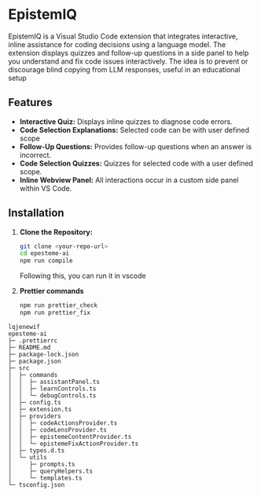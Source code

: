 # EpistemIQ

EpistemIQ is a Visual Studio Code extension that integrates interactive, inline assistance for coding decisions using a language model. The extension displays quizzes and follow-up questions in a side panel to help you understand and fix code issues interactively. The idea is to prevent or discourage blind copying from LLM responses, useful in an educational setup

## Features

- **Interactive Quiz:** Displays inline quizzes to diagnose code errors.
- **Code Selection Explanations:** Selected code can be with user defined scope
- **Follow-Up Questions:** Provides follow-up questions when an answer is incorrect.
- **Code Selection Quizzes:** Quizzes for selected code with a user defined scope.
- **Inline Webview Panel:** All interactions occur in a custom side panel within VS Code.

## Installation

1. **Clone the Repository:**

   ```bash
   git clone <your-repo-url>
   cd epesteme-ai
   npm run compile
   ```

   Following this, you can run it in vscode

2. **Prettier commands**
   ```bash
   npm run prettier_check
   npm run prettier_fix
   ```

```
lqjenewif
epesteme-ai
├─ .prettierrc
├─ README.md
├─ package-lock.json
├─ package.json
├─ src
│  ├─ commands
│  │  ├─ assistantPanel.ts
│  │  ├─ learnControls.ts
│  │  └─ debugControls.ts
│  ├─ config.ts
│  ├─ extension.ts
│  ├─ providers
│  │  ├─ codeActionsProvider.ts
│  │  ├─ codeLensProvider.ts
│  │  ├─ epistemeContentProvider.ts
│  │  └─ epistemeFixActionProvider.ts
│  ├─ types.d.ts
│  └─ utils
│     ├─ prompts.ts
│     ├─ queryHelpers.ts
│     └─ templates.ts
└─ tsconfig.json

```
